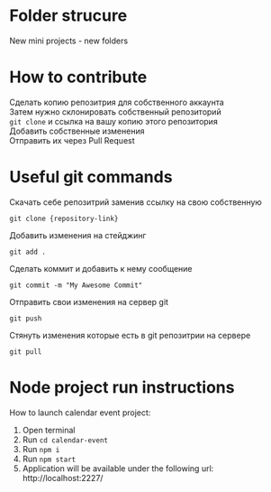# Folder strucure
New mini projects - new folders

# How to contribute
Сделать копию репозитрия для собственного аккаунта\
Затем нужно склонировать собственный репозиторий\
`git clone` и ссылка на вашу копию этого репозитория\
Добавить собственные изменения\
Отправить их через Pull Request

# Useful git commands
Скачать себе репозитрий заменив ссылку на свою собственную
```
git clone {repository-link}
``` 
Добавить изменения на стейджинг
```
git add .
```
Сделать коммит и добавить к нему сообщение
```
git commit -m "My Awesome Commit"
```
Отправить свои изменения на сервер git
```
git push
```
Стянуть изменения которые есть в git репозитрии на сервере
```
git pull
```

# Node project run instructions
How to launch calendar event project:
1. Open terminal
2. Run `cd calendar-event`
3. Run `npm i`
4. Run `npm start`
5. Application will be available under the following url: http://localhost:2227/

